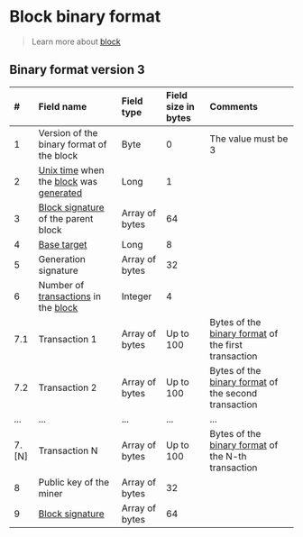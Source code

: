 # Block binary format

> Learn more about [block](/blockchain/block.md)

## Binary format version 3

| # | Field name | Field type | Field size in bytes | Comments |
| :--- | :--- | :--- | :--- | :--- |
| 1 | Version of the binary format of the block | Byte | 0 | The value must be 3 |
| 2 | [Unix time](https://en.wikipedia.org/wiki/Unix_time) when the [block](/blockchain/block.md) was [generated](/blockchain/block-generation.md) | Long | 1 | |
| 3 | [Block signature](/blockchain/block/block-signature.md) of the parent block | Array of bytes | 64 | |
| 4 | [Base target](/blockchain/block-generation/base-target.md) | Long | 8 | |
| 5 | Generation signature | Array of bytes | 32 | |
| 6 | Number of [transactions](/blockchain/transaction.md) in the [block](/blockchain/block.md) | Integer | 4 | |
| 7.1 | Transaction 1 | Array of bytes | Up to 100 | Bytes of the [binary format](/blockchain/binary-format/transaction-binary-format.md) of the first transaction |
| 7.2 | Transaction 2 | Array of bytes | Up to 100 | Bytes of the [binary format](/blockchain/binary-format/transaction-binary-format.md) of the second transaction |
| ... | ... | ... | ... | ... |
| 7.[N] | Transaction N | Array of bytes | Up to 100 | Bytes of the [binary format](/blockchain/binary-format/transaction-binary-format.md) of the N-th transaction |
| 8 | Public key of the miner | Array of bytes | 32 | |
| 9 | [Block signature](/blockchain/block/block-signature.md) | Array of bytes | 64 | | |
